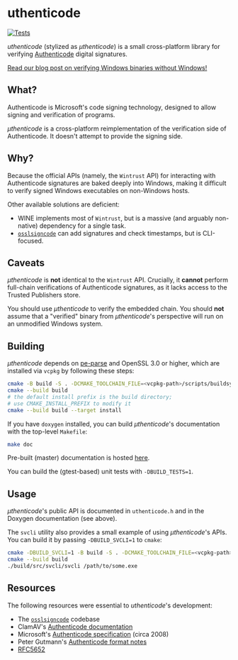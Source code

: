# uthenticode

[![Tests](https://github.com/trailofbits/uthenticode/actions/workflows/tests.yml/badge.svg)](https://github.com/trailofbits/uthenticode/actions/workflows/tests.yml)

*uthenticode* (stylized as *μthenticode*) is a small cross-platform library for
verifying [Authenticode](https://docs.microsoft.com/en-us/windows-hardware/drivers/install/authenticode)
digital signatures.

[Read our blog post on verifying Windows binaries without Windows!](https://blog.trailofbits.com/2020/05/27/verifying-windows-binaries-without-windows/)

## What?

Authenticode is Microsoft's code signing technology, designed to allow signing
and verification of programs.

*μthenticode* is a cross-platform reimplementation of the verification side of
Authenticode. It doesn't attempt to provide the signing side.

## Why?

Because the official APIs (namely, the `Wintrust` API) for interacting with
Authenticode signatures are baked deeply into Windows, making it difficult to
verify signed Windows executables on non-Windows hosts.

Other available solutions are deficient:

* WINE implements most of `Wintrust`, but is a massive (and arguably non-native)
  dependency for a single task.
* [`osslsigncode`](https://github.com/mtrojnar/osslsigncode) can add signatures
  and check timestamps, but is CLI-focused.

## Caveats

*μthenticode* is **not** identical to the `Wintrust` API. Crucially, it
**cannot** perform full-chain verifications of Authenticode signatures, as it
lacks access to the Trusted Publishers store.

You should use *μthenticode* to verify the embedded chain. You should **not**
assume that a "verified" binary from *μthenticode*'s perspective will run on an
unmodified Windows system.

## Building

*μthenticode* depends on [pe-parse](https://github.com/trailofbits/pe-parse)
and OpenSSL 3.0 or higher, which are installed via `vcpkg` by following these steps:

```bash
cmake -B build -S . -DCMAKE_TOOLCHAIN_FILE=<vcpkg-path>/scripts/buildsystems/vcpkg.cmake
cmake --build build
# the default install prefix is the build directory;
# use CMAKE_INSTALL_PREFIX to modify it
cmake --build build --target install
```

If you have `doxygen` installed, you can build *μthenticode*'s documentation
with the top-level `Makefile`:

```bash
make doc
```

Pre-built (master) documentation is hosted
[here](https://trailofbits.github.io/uthenticode/).

You can build the (gtest-based) unit tests with `-DBUILD_TESTS=1`.

## Usage

*μthenticode*'s public API is documented in `uthenticode.h` and in the Doxygen
documentation (see above).

The `svcli` utility also provides a small example of using *μthenticode*'s APIs.
You can build it by passing `-DBUILD_SVCLI=1` to `cmake`:

```bash
cmake -DBUILD_SVCLI=1 -B build -S . -DCMAKE_TOOLCHAIN_FILE=<vcpkg-path>/scripts/buildsystems/vcpkg.cmake
cmake --build build
./build/src/svcli/svcli /path/to/some.exe
```

## Resources

The following resources were essential to *uthenticode*'s development:

* The [`osslsigncode`](https://github.com/mtrojnar/osslsigncode) codebase
* ClamAV's [Authenticode documentation](https://www.clamav.net/documents/microsoft-authenticode-signature-verification)
* Microsoft's
  [Authenticode specification](http://download.microsoft.com/download/9/c/5/9c5b2167-8017-4bae-9fde-d599bac8184a/Authenticode_PE.docx)
  (circa 2008)
* Peter Gutmann's [Authenticode format notes](https://www.cs.auckland.ac.nz/~pgut001/pubs/authenticode.txt)
* [RFC5652](https://tools.ietf.org/html/rfc5652)
